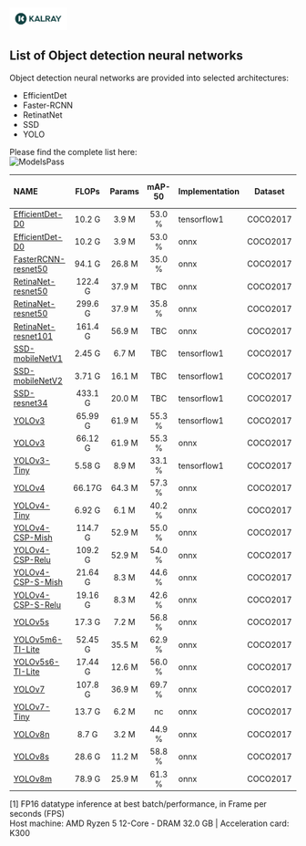 <img width="20%" src="../../utils/materials/kalray_logo.png"></a>

## List of Object detection neural networks
Object detection neural networks are provided into selected architectures:
* EfficientDet
* Faster-RCNN
* RetinatNet
* SSD
* YOLO

Please find the complete list here: </br>
![ModelsPass](https://img.shields.io/badge/ACE5.0-15/26-blue)

<!-- START AUTOMATED TABLE -->
| NAME                                              |  FLOPs  | Params | mAP-50 | Implementation | Dataset  | Input Size | ACE status                                            | Batch | Coolidge2⁽¹⁾<br/>Performance (FPS) |
|:--------------------------------------------------|:-------:|:------:|:------:|:---------------|:--------:|:----------:|:------------------------------------------------------|:-----:|:----------------------------------:|
| [EfficientDet-D0](./efficientdet-d0)              | 10.2 G  | 3.9 M  | 53.0 % | tensorflow1    | COCO2017 |  512x512   | ![Fail](https://img.shields.io/badge/ACE5.0-fail-red) |       |                                    |
| [EfficientDet-D0](./efficientdet-d0)              | 10.2 G  | 3.9 M  | 53.0 % | onnx           | COCO2017 |  512x512   | ![Fail](https://img.shields.io/badge/ACE5.0-fail-red) |       |                                    |
| [FasterRCNN-resnet50](./faster-rcnn-rn50)         | 94.1 G  | 26.8 M | 35.0 % | onnx           | COCO2017 |  512x512   | ![Fail](https://img.shields.io/badge/ACE5.0-fail-red) |       |                                    |
| [RetinaNet-resnet50](./retinanet-resnet50)        | 122.4 G | 37.9 M |  TBC   | onnx           | COCO2017 |  512x512   | ![Pass](https://img.shields.io/badge/ACE5.0-pass-g)   |   1   |                27.6                |
| [RetinaNet-resnet50](./retinanet-resnet50-mlperf) | 299.6 G | 37.9 M | 35.8 % | onnx           | COCO2017 |  800x800   | ![Pass](https://img.shields.io/badge/ACE5.0-pass-g)   |   1   |                27.6                |
| [RetinaNet-resnet101](./retinanet-resnet101)      | 161.4 G | 56.9 M |  TBC   | onnx           | COCO2017 |  512x512   | ![Pass](https://img.shields.io/badge/ACE5.0-pass-g)   |   1   |                23.8                |
| [SSD-mobileNetV1](./ssd-mobilenet-v1-mlperf)      | 2.45 G  | 6.7 M  |  TBC   | tensorflow1    | COCO2017 |  300x300   | ![Fail](https://img.shields.io/badge/ACE5.0-pass-g)   |   5   |               452.8                |
| [SSD-mobileNetV2](./ssd-mobilenet-v2)             | 3.71 G  | 16.1 M |  TBC   | tensorflow1    | COCO2017 |  300x300   | ![Fail](https://img.shields.io/badge/ACE5.0-pass-g)   |   5   |               329.3                |
| [SSD-resnet34](./ssd-resnet34-mlperf)             | 433.1 G | 20.0 M |  TBC   | tensorflow1    | COCO2017 | 1200x1200  | ![Pass](https://img.shields.io/badge/ACE5.0-pass-g)   |   1   |                66.0                |
| [YOLOv3](./yolov3)                                | 65.99 G | 61.9 M | 55.3 % | tensorflow1    | COCO2017 |  416x416   | ![Pass](https://img.shields.io/badge/ACE5.0-pass-g)   |   5   |                88.7                |
| [YOLOv3](./yolov3)                                | 66.12 G | 61.9 M | 55.3 % | onnx           | COCO2017 |  416x416   | ![Pass](https://img.shields.io/badge/ACE5.0-pass-g)   |   5   |                90.2                |
| [YOLOv3-Tiny](./yolov3-tiny)                      | 5.58 G  | 8.9 M  | 33.1 % | tensorflow1    | COCO2017 |  416x416   | ![Pass](https://img.shields.io/badge/ACE5.0-pass-g)   |   3   |               656.8                |
| [YOLOv4](./yolov4)                                | 66.17G  | 64.3 M | 57.3 % | onnx           | COCO2017 |  416x416   | ![Fail](https://img.shields.io/badge/ACE5.0-fail-red) |       |                                    |
| [YOLOv4-Tiny](./yolov4-tiny)                      | 6.92 G  | 6.1 M  | 40.2 % | onnx           | COCO2017 |  416x416   | ![Fail](https://img.shields.io/badge/ACE5.0-fail-red) |   3   |               575.8                |
| [YOLOv4-CSP-Mish](./yolov4-csp-mish)              | 114.7 G | 52.9 M | 55.0 % | onnx           | COCO2017 |  608x608   | ![Fail](https://img.shields.io/badge/ACE5.0-fail-red) |   3   |                9.9                 |
| [YOLOv4-CSP-Relu](./yolov4-csp-relu)              | 109.2 G | 52.9 M | 54.0 % | onnx           | COCO2017 |  608x608   | ![Pass](https://img.shields.io/badge/ACE5.0-pass-g)   |   3   |                44.0                |
| [YOLOv4-CSP-S-Mish](./yolov4-csp-s-mish)          | 21.64 G | 8.3 M  | 44.6 % | onnx           | COCO2017 |  608x608   | ![Fail](https://img.shields.io/badge/ACE5.0-fail-red) |   3   |                25.7                |
| [YOLOv4-CSP-S-Relu](./yolov4-csp-s-relu)          | 19.16 G | 8.3 M  | 42.6 % | onnx           | COCO2017 |  608x608   | ![Pass](https://img.shields.io/badge/ACE5.0-pass-g)   |   3   |               119.9                |
| [YOLOv5s](./yolov5s)                              | 17.3 G  | 7.2 M  | 56.8 % | onnx           | COCO2017 |  640x640   | ![Fail](https://img.shields.io/badge/ACE5.0-fail-red) |   3   |               181.4                |
| [YOLOv5m6-TI-Lite](./yolov5m6-relu)               | 52.45 G | 35.5 M | 62.9 % | onnx           | COCO2017 |  640x640   | ![Pass](https://img.shields.io/badge/ACE5.0-pass-g)   |   2   |               125.5                |
| [YOLOv5s6-TI-Lite](./yolov5s6-relu)               | 17.44 G | 12.6 M | 56.0 % | onnx           | COCO2017 |  640x640   | ![Pass](https://img.shields.io/badge/ACE5.0-pass-g)   |   2   |               300.1                |
| [YOLOv7](./yolov7)                                | 107.8 G | 36.9 M | 69.7 % | onnx           | COCO2017 |  640x640   | ![Pass](https://img.shields.io/badge/ACE5.0-pass-g)   |   1   |                31.2                |
| [YOLOv7-Tiny](./yolov7-tiny)                      | 13.7 G  | 6.2 M  |   nc   | onnx           | COCO2017 |  640x640   | ![Pass](https://img.shields.io/badge/ACE5.0-pass-g)   |   3   |               208.7                |
| [YOLOv8n](./yolov8n)                              |  8.7 G  | 3.2 M  | 44.9 % | onnx           | COCO2017 |  640x640   | ![Fail](https://img.shields.io/badge/ACE5.0-fail-red) |   3   |               337.4                |
| [YOLOv8s](./yolov8s)                              | 28.6 G  | 11.2 M | 58.8 % | onnx           | COCO2017 |  640x640   | ![Fail](https://img.shields.io/badge/ACE5.0-fail-red) |   2   |               146.7                |
| [YOLOv8m](./yolov8m)                              | 78.9 G  | 25.9 M | 61.3 % | onnx           | COCO2017 |  640x640   | ![Fail](https://img.shields.io/badge/ACE5.0-fail-red) |   1   |                75.0                |
<!-- END AUTOMATED TABLE -->

[1] FP16 datatype inference at best batch/performance, in Frame per seconds (FPS)\
Host machine: AMD Ryzen 5 12-Core - DRAM 32.0 GB | Acceleration card: K300